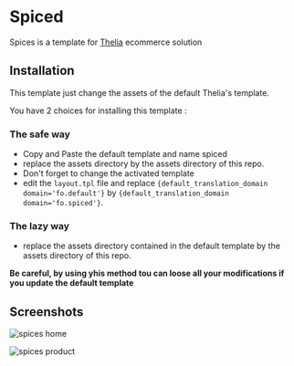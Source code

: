 # Spiced

Spices is a template for [Thelia](http://thelia.net) ecommerce solution

## Installation

This template just change the assets of the default Thelia's template.

You have 2 choices for installing this template : 

### The safe way

* Copy and Paste the default template and name spiced 
* replace the assets directory by the assets directory of this repo. 
* Don't forget to change the activated template
* edit the ```layout.tpl``` file and replace ```{default_translation_domain domain='fo.default'}``` by ```{default_translation_domain domain='fo.spiced'}```. 

### The lazy way

* replace the assets directory contained in the default template by the assets directory of this repo. 

**Be careful, by using yhis method tou can loose all your modifications if you update the default template**

## Screenshots

![spices home](http://thelia.net/templates/spices/home.jpg)

![spices product](http://thelia.net/templates/spices/product.jpg)
